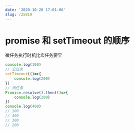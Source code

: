 ```yaml
---
date: '2020-10-20 17:01:06'
slug: /25819
---
```


# promise 和 setTimeout 的顺序

微任务执行时机比宏任务要早

``` js 
console.log(100)
// 宏任务
setTimeout(()=>{
    console.log(200)
})
// 微任务
Promise.resolve().then(()=>{
    console.log(300)
})
console.log(400)
// 100
// 400
// 300
// 200
```
 
 
 
 
 
 
 
 
 
 
 
 
 
 
 
 
 
 
 
 
 
 
 
 
 
